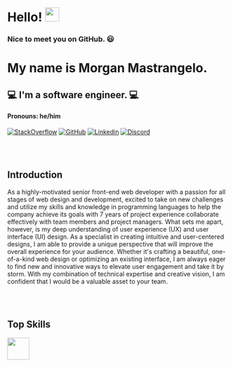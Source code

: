 # Hello! <img src="https://media.giphy.com/media/hvRJCLFzcasrR4ia7z/giphy.gif" width="32px" height="32px">

### Nice to meet you on GitHub. 😃
# My name is Morgan Mastrangelo.
## 💻 I'm a software engineer. 💻
#### Pronouns: he/him 

[![StackOverflow](https://img.shields.io/badge/-StackOverflow-4caf50?style=flat-square&logo=StackOverflow)](https://stackoverflow.com/users/21692833/morgan-mastrangelo)
[![GitHub](https://img.shields.io/badge/-GitHub-454545?style=flat-square&logo=GitHub&logoColor=white)](https://github.com/morgan-mastrangelo)
[![Linkedin](https://img.shields.io/badge/-Linkedin-08C6F5?style=flat-square&logo=Linkedin&logoColor=white)](https://www.linkedin.com/in/morgan-mastrangelo-243ba0272/)
[![Discord](https://img.shields.io/badge/-Discord-red?style=flat-square&logo=Discord&logoColor=white)](https://discord.com/channels/1098706391377662076/1098706392099078145)

<br />
<br />

## Introduction
<p>
As a highly-motivated senior front-end web developer with a passion for all stages of web design and development, excited to take on new challenges and utilize my skills and knowledge in programming languages to help the company achieve its goals with 7 years of project experience collaborate effectively with team members and project managers. What sets me apart, however, is my deep understanding of user experience (UX) and user interface (UI) design. As a specialist in creating intuitive and user-centered designs, I am able to provide a unique perspective that will improve the overall experience for your audience. Whether it's crafting a beautiful, one-of-a-kind web design or optimizing an existing interface, I am always eager to find new and innovative ways to elevate user engagement and take it by storm. With my combination of technical expertise and creative vision, I am confident that I would be a valuable asset to your team.
</p>
<br />
<br />

## Top Skills

<img height="50" src="https://skillicons.dev/icons?i=react,vue,vite,angular,svelte,redux,next,nuxt,jquery,gatsby,js,ts,nodejs,php,laravel,django,ruby,mysql,mongodb,sqlite,rust,html,css,java,python,rust,go,bootstrap,materialui,tailwindcss,ae,ps,sass,svg">